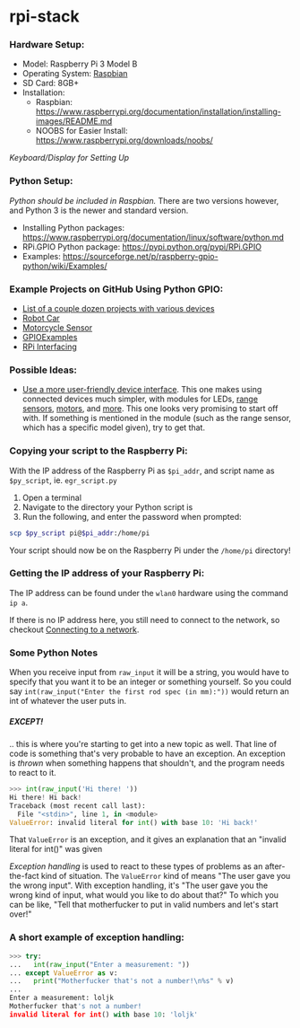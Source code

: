 # rpi-stack

### Hardware Setup:
* Model: Raspberry Pi 3 Model B
* Operating System: [Raspbian](https://www.raspberrypi.org/downloads/raspbian/)
* SD Card: 8GB+
* Installation:
  * Raspbian: https://www.raspberrypi.org/documentation/installation/installing-images/README.md
  * NOOBS for Easier Install: https://www.raspberrypi.org/downloads/noobs/

*Keyboard/Display for Setting Up*

### Python Setup:
*Python should be included in Raspbian.* There are two versions however, and Python 3 is the newer and standard version. 

* Installing Python packages: https://www.raspberrypi.org/documentation/linux/software/python.md
* RPi.GPIO Python package: https://pypi.python.org/pypi/RPi.GPIO
* Examples: https://sourceforge.net/p/raspberry-gpio-python/wiki/Examples/

### Example Projects on GitHub Using Python GPIO:
* [List of a couple dozen projects with various devices](https://github.com/Dayanand-Patil/Raspberry-Pi)
* [Robot Car](https://github.com/jovanailic993/RaspberryPi-robot-car)
* [Motorcycle Sensor](https://github.com/craigfortune/MotorcycleLeanSensor)
* [GPIOExamples](https://github.com/williamhbell/GpioExamples)
* [RPi Interfacing](https://github.com/BirchJD/Raspberry-Pi-Python-Interfacing)

### Possible Ideas:
* [Use a more user-friendly device interface](https://github.com/RPi-Distro/python-gpiozero). This one makes using connected devices much simpler, with modules for LEDs, [range sensors](https://www.amazon.com/HC-SR04-Ultrasonic-Distance-MEGA2560-ElecRight/dp/B01MA4O5G5/ref=sr_1_2?ie=UTF8&qid=1487357864&sr=8-2&keywords=HC-SR04), [motors](https://gpiozero.readthedocs.io/en/v1.3.1/api_output.html#motor), and [more](https://gpiozero.readthedocs.io/en/v1.3.1/index.html). This one looks very promising to start off with. If something is mentioned in the module (such as the range sensor, which has a specific model given), try to get that. 

### Copying your script to the Raspberry Pi:

With the IP address of the Raspberry Pi as `$pi_addr`, and script name as `$py_script`, ie. `egr_script.py`

1. Open a terminal
2. Navigate to the directory your Python script is
3. Run the following, and enter the password when prompted:

```sh
scp $py_script pi@$pi_addr:/home/pi
```

Your script should now be on the Raspberry Pi under the `/home/pi` directory!

### Getting the IP address of your Raspberry Pi:

The IP address can be found under the `wlan0` hardware using the command `ip a`. 

If there is no IP address here, you still need to connect to the network, so checkout [Connecting to a network](#).

### Some Python Notes

When you receive input from `raw_input` it will be a string, you would have to specify that you want it to be an integer or something yourself. So you could say `int(raw_input("Enter the first rod spec (in mm):"))` would return an int of whatever the user puts in.

##### EXCEPT! 

.. this is where you're starting to get into a new topic as well. That line of code is something that's very probable to have an exception. An exception is *thrown* when something happens that shouldn't, and the program needs to react to it.

```python
>>> int(raw_input('Hi there! '))
Hi there! Hi back!
Traceback (most recent call last):
  File "<stdin>", line 1, in <module>
ValueError: invalid literal for int() with base 10: 'Hi back!'
```

That `ValueError` is an exception, and it gives an explanation that an "invalid literal for int()" was given

*Exception handling* is used to react to these types of problems as an after-the-fact kind of situation. The `ValueError` kind of means "The user gave you the wrong input". With exception handling, it's "The user gave you the wrong kind of input, what would you like to do about that?" To which you can be like, "Tell that motherfucker to put in valid numbers and let's start over!"

### A short example of exception handling:

```python
>>> try:
...   int(raw_input("Enter a measurement: "))
... except ValueError as v:
...   print("Motherfucker that's not a number!\n%s" % v)
... 
Enter a measurement: loljk
Motherfucker that's not a number!
invalid literal for int() with base 10: 'loljk' 
```
